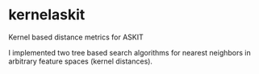 # kernelaskit
Kernel based distance metrics for ASKIT

I implemented two tree based search algorithms for nearest neighbors in arbitrary feature spaces (kernel distances). 

